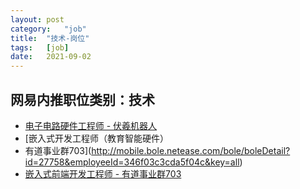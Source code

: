 ```yaml
---
layout:	post
category:	"job"
title:	"技术-岗位"
tags:	[job]
date:	2021-09-02
---
```

## 网易内推职位类别：技术
- [电子电路硬件工程师 - 伏羲机器人](http://mobile.bole.netease.com/bole/boleDetail?id=34315&employeeId=346f03c3cda5f04c&key=all)
- [嵌入式开发工程师（教育智能硬件）
 - 有道事业群703](http://mobile.bole.netease.com/bole/boleDetail?id=27758&employeeId=346f03c3cda5f04c&key=all)
- [嵌入式前端开发工程师 - 有道事业群703](http://mobile.bole.netease.com/bole/boleDetail?id=26520&employeeId=346f03c3cda5f04c&key=all)
